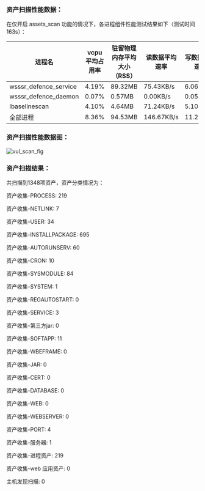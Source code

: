 ### 资产扫描性能数据：

在仅开启 assets_scan 功能的情况下，各进程组件性能测试结果如下（测试时间163s）：

| 进程名 | vcpu平均占用率 | 驻留物理内存平均大小（RSS） | 读数据平均速率 | 写数据平均速率 
| --- | --- | --- | --- | --- |
| wsssr_defence_service | 4.19% | 89.32MB | 75.43KB/s | 6.06KB/s 
| wsssr_defence_daemon | 0.07% | 0.57MB | 0.00KB/s | 0.05KB/s 
| lbaselinescan | 4.10% | 4.64MB | 71.24KB/s | 5.10KB/s 
| 全部进程 | 8.36% | 94.53MB | 146.67KB/s | 11.21KB/s 
### 资产扫描性能数据图：

![vul_scan_fig](E:\Project\Python_project\graduation_project\PF_test\yunsuo_pf_test\yunsuo\assets_scan.png)
### 资产扫描结果：

共扫描到1348项资产，资产分类情况为：

资产收集-PROCESS: 219

资产收集-NETLINK: 7

资产收集-USER: 34

资产收集-INSTALLPACKAGE: 695

资产收集-AUTORUNSERV: 60

资产收集-CRON: 10

资产收集-SYSMODULE: 84

资产收集-SYSTEM: 1

资产收集-REGAUTOSTART: 0

资产收集-SERVICE: 3

资产收集-第三方jar: 0

资产收集-SOFTAPP: 11

资产收集-WBEFRAME: 0

资产收集-JAR: 0

资产收集-CERT: 0

资产收集-DATABASE: 0

资产收集-WEB: 0

资产收集-WEBSERVER: 0

资产收集-PORT: 4

资产收集-服务器: 1

资产收集-进程资产: 219

资产收集-web
应用资产: 0

主机发现扫描: 0

